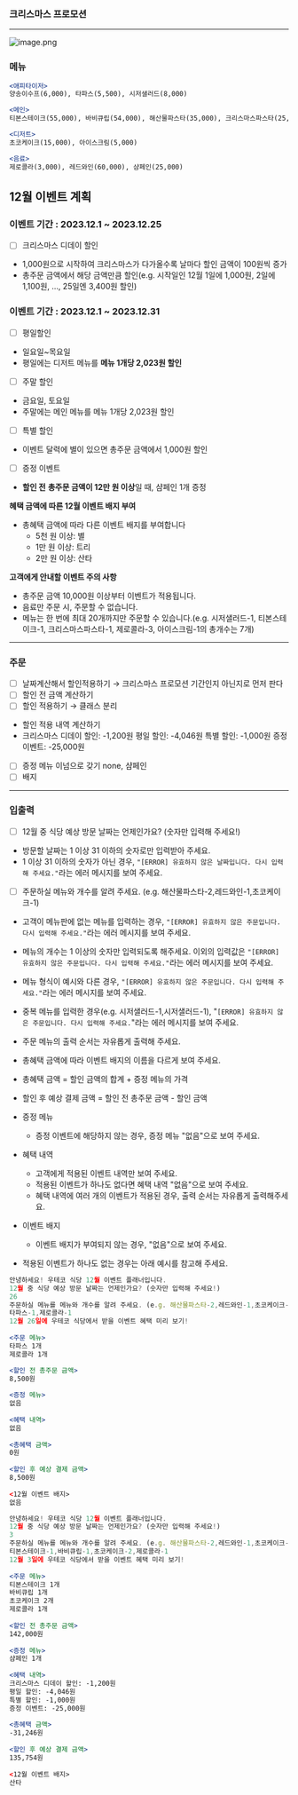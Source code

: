 ### 크리스마스  프로모션

---

![image.png](https://prod-files-secure.s3.us-west-2.amazonaws.com/ea7f5970-fe44-4506-aa2b-500766ca5b0d/dfad24f8-22b2-4d7c-9ad3-a5f288969447/image.png)

### 메뉴

```jsx
<애피타이저>
양송이수프(6,000), 타파스(5,500), 시저샐러드(8,000)

<메인>
티본스테이크(55,000), 바비큐립(54,000), 해산물파스타(35,000), 크리스마스파스타(25,000)

<디저트>
초코케이크(15,000), 아이스크림(5,000)

<음료>
제로콜라(3,000), 레드와인(60,000), 샴페인(25,000)
```

## **12월 이벤트 계획**

### 이벤트 기간 : 2023.12.1 ~ 2023.12.25

- [ ]  크리스마스 디데이 할인
- 1,000원으로 시작하여 크리스마스가 다가올수록 날마다 할인 금액이 100원씩 증가
- 총주문 금액에서 해당 금액만큼 할인(e.g. 시작일인 12월 1일에 1,000원, 2일에 1,100원, ..., 25일엔 3,400원 할인)

### 이벤트 기간 : 2023.12.1 ~ 2023.12.31

- [ ]  평일할인
  - 일요일~목요일
  - 평일에는 디저트 메뉴를 **메뉴 1개당 2,023원 할인**
- [ ]  주말 할인
- 금요일, 토요일
- 주말에는 메인 메뉴를 메뉴 1개당 2,023원 할인

- [ ]  특별 할인
- 이벤트 달력에 별이 있으면 총주문 금액에서 1,000원 할인

- [ ]  증정 이벤트
- **할인 전** **총주문 금액이 12만 원 이상**일 때, 샴페인 1개 증정

**혜택 금액에 따른 12월 이벤트 배지 부여**

- 총혜택 금액에 따라 다른 이벤트 배지를 부여합니다
  - 5천 원 이상: 별
  - 1만 원 이상: 트리
  - 2만 원 이상: 산타

**고객에게 안내할 이벤트 주의 사항**

- 총주문 금액 10,000원 이상부터 이벤트가 적용됩니다.
- 음료만 주문 시, 주문할 수 없습니다.
- 메뉴는 한 번에 최대 20개까지만 주문할 수 있습니다.(e.g. 시저샐러드-1, 티본스테이크-1, 크리스마스파스타-1, 제로콜라-3, 아이스크림-1의 총개수는 7개)

---

### 주문

- [ ]  날짜계산해서 할인적용하기 → 크리스마스 프로모션 기간인지 아닌지로 먼저 판다
- [ ]  할인 전 금액 계산하기
- [ ]  할인 적용하기 → 클래스 분리
  - 할인 적용 내역 계산하기
  - 크리스마스 디데이 할인: -1,200원
    평일 할인: -4,046원
    특별 할인: -1,000원
    증정 이벤트: -25,000원
- [ ]  증정 메뉴 이넘으로 갖기 none, 샴페인
- [ ]  배지

---

### 입출력

- [ ]  12월 중 식당 예상 방문 날짜는 언제인가요? (숫자만 입력해 주세요!)
- 방문할 날짜는 1 이상 31 이하의 숫자로만 입력받아 주세요.
- 1 이상 31 이하의 숫자가 아닌 경우, `"[ERROR] 유효하지 않은 날짜입니다. 다시 입력해 주세요."`라는 에러 메시지를 보여 주세요.

- [ ]  주문하실 메뉴와 개수를 알려 주세요. (e.g. 해산물파스타-2,레드와인-1,초코케이크-1)
- 고객이 메뉴판에 없는 메뉴를 입력하는 경우, `"[ERROR] 유효하지 않은 주문입니다. 다시 입력해 주세요."`라는 에러 메시지를 보여 주세요.
- 메뉴의 개수는 1 이상의 숫자만 입력되도록 해주세요. 이외의 입력값은 `"[ERROR] 유효하지 않은 주문입니다. 다시 입력해 주세요."`라는 에러 메시지를 보여 주세요.
- 메뉴 형식이 예시와 다른 경우, `"[ERROR] 유효하지 않은 주문입니다. 다시 입력해 주세요."`라는 에러 메시지를 보여 주세요.
- 중복 메뉴를 입력한 경우(e.g. 시저샐러드-1,시저샐러드-1), "`[ERROR] 유효하지 않은 주문입니다. 다시 입력해 주세요.`"라는 에러 메시지를 보여 주세요.

- 주문 메뉴의 출력 순서는 자유롭게 출력해 주세요.
- 총혜택 금액에 따라 이벤트 배지의 이름을 다르게 보여 주세요.
- 총혜택 금액 = 할인 금액의 합계 + 증정 메뉴의 가격
- 할인 후 예상 결제 금액 = 할인 전 총주문 금액 - 할인 금액
- 증정 메뉴
  - 증정 이벤트에 해당하지 않는 경우, 증정 메뉴 "없음"으로 보여 주세요.
- 혜택 내역
  - 고객에게 적용된 이벤트 내역만 보여 주세요.
  - 적용된 이벤트가 하나도 없다면 혜택 내역 "없음"으로 보여 주세요.
  - 혜택 내역에 여러 개의 이벤트가 적용된 경우, 출력 순서는 자유롭게 출력해주세요.
- 이벤트 배지
  - 이벤트 배지가 부여되지 않는 경우, "없음"으로 보여 주세요.
- 적용된 이벤트가 하나도 없는 경우는 아래 예시를 참고해 주세요.

```jsx
안녕하세요! 우테코 식당 12월 이벤트 플래너입니다.
12월 중 식당 예상 방문 날짜는 언제인가요? (숫자만 입력해 주세요!)
26 
주문하실 메뉴를 메뉴와 개수를 알려 주세요. (e.g. 해산물파스타-2,레드와인-1,초코케이크-1)
타파스-1,제로콜라-1 
12월 26일에 우테코 식당에서 받을 이벤트 혜택 미리 보기!
 
<주문 메뉴>
타파스 1개
제로콜라 1개

<할인 전 총주문 금액>
8,500원
 
<증정 메뉴>
없음
 
<혜택 내역>
없음
 
<총혜택 금액>
0원
 
<할인 후 예상 결제 금액>
8,500원
 
<12월 이벤트 배지>
없음
```

```jsx
안녕하세요! 우테코 식당 12월 이벤트 플래너입니다.
12월 중 식당 예상 방문 날짜는 언제인가요? (숫자만 입력해 주세요!)
3
주문하실 메뉴를 메뉴와 개수를 알려 주세요. (e.g. 해산물파스타-2,레드와인-1,초코케이크-1)
티본스테이크-1,바비큐립-1,초코케이크-2,제로콜라-1
12월 3일에 우테코 식당에서 받을 이벤트 혜택 미리 보기!
 
<주문 메뉴>
티본스테이크 1개
바비큐립 1개
초코케이크 2개
제로콜라 1개
 
<할인 전 총주문 금액>
142,000원
 
<증정 메뉴>
샴페인 1개
 
<혜택 내역>
크리스마스 디데이 할인: -1,200원
평일 할인: -4,046원
특별 할인: -1,000원
증정 이벤트: -25,000원
 
<총혜택 금액>
-31,246원
 
<할인 후 예상 결제 금액>
135,754원
 
<12월 이벤트 배지>
산타
```